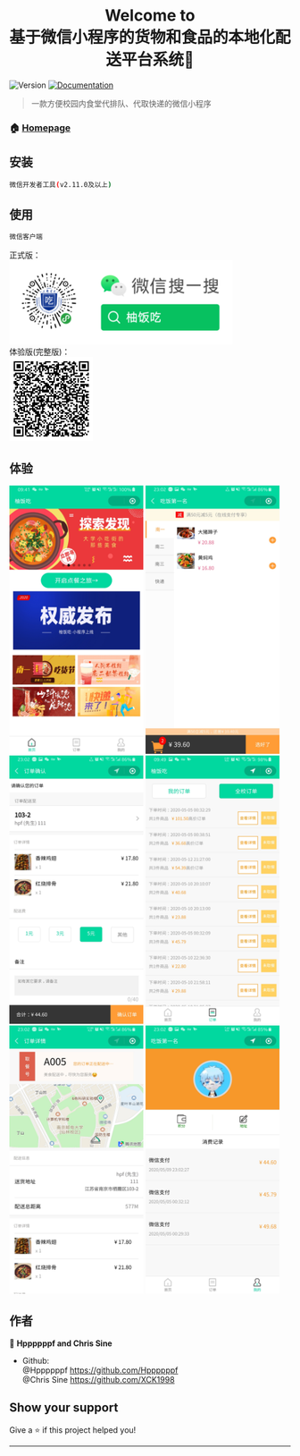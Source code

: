 <h1 align="center">Welcome to <br/>基于微信小程序的货物和食品的本地化配送平台系统👋</h1>
<p>
  <img alt="Version" src="https://img.shields.io/badge/version-1.0.0-blue.svg?cacheSeconds=2592000" />
  <a href="https://github.com/Hppppppf/miniprogram-STITP/blob/master/%E8%BD%AF%E4%BB%B6%E9%9C%80%E6%B1%82%E8%A7%84%E6%A0%BC%E8%AF%B4%E6%98%8E%E4%B9%A6.doc" target="_blank">
    <img alt="Documentation" src="https://img.shields.io/badge/documentation-yes-brightgreen.svg" />
  </a>
</p>

> 一款方便校园内食堂代排队、代取快递的微信小程序

### 🏠 [Homepage](https://github.com/Hppppppf/miniprogram-STITP)

## 安装

```sh
微信开发者工具(v2.11.0及以上)
```

## 使用

```sh
微信客户端
```

正式版：<br/>
<img src="README_images/扫码_搜索联合传播样式-白色版 .png" width="400" height="150" alt="正式版小程序码"/><br/>
体验版(完整版)：<br/>
<img src="https://github.com/Hppppppf/miniprogram-STITP/raw/master/README_images/o6CCv4ptmRRdVpW2zXYi37u1Q_JE.jpg" width="150" height="150" alt="体验版二维码"/><br/>


## 体验

<img src="https://github.com/Hppppppf/miniprogram-STITP/blob/master/README_images/Screenshot_20200513-094135_WeChat.jpg" width="240" height="480" alt="首页"/> <img src="https://github.com/Hppppppf/miniprogram-STITP/blob/master/README_images/Screenshot_20200509-230208_WeChat.jpg" width="240" height="480" alt="菜单"/> <img src="https://github.com/Hppppppf/miniprogram-STITP/raw/master/README_images/Screenshot_20200509-230225_WeChat.jpg" width="240" height="480" alt="结算页面"/>
<img src="https://github.com/Hppppppf/miniprogram-STITP/blob/master/README_images/Screenshot_20200513-094956_WeChat.jpg" width="240" height="480" alt="全校订单"/> <img src="https://github.com/Hppppppf/miniprogram-STITP/raw/master/README_images/Screenshot_20200509-230242_WeChat.jpg" width="240" height="480" alt="订单详情"/> <img src="https://github.com/Hppppppf/miniprogram-STITP/raw/master/README_images/Screenshot_20200509-230252_WeChat.jpg" width="240" height="480" alt="我的"/>

## 作者

👤 **Hppppppf and Chris Sine**

* Github: <br/>
@Hppppppf https://github.com/Hppppppf<br/>
@Chris Sine https://github.com/XCK1998

## Show your support

Give a ⭐️ if this project helped you!

***
